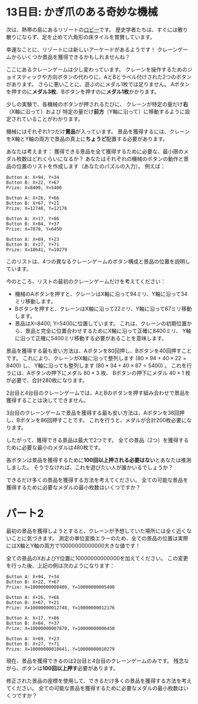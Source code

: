 # 13日目: かぎ爪のある奇妙な機械

次は、熱帯の島にあるリゾートの[ロビー](../2020/day24.md)です。
歴史学者たちは、すぐには散り散りにならず、足を止めて六角形の床タイルを賞賛しています。

幸運なことに、リゾートには新しいアーケードがあるようです！
クレーンゲームからいくつか景品を獲得できるかもしれませんね？

ここにあるクレーンゲームは少し変わっています。
クレーンを操作するためのジョイスティックや方向ボタンの代わりに、AとBとラベル付けされた2つのボタンがあります。
さらに悪いことに、遊ぶのにメダル1枚では足りません。
Aボタンを押すのに**メダル3枚**、Bボタンを押すのに**メダル1枚**かかります。

少しの実験で、各機械のボタンが押されるたびに、
クレーンが特定の量だけ**右**（X軸に沿って）および
特定の量だけ**前方**（Y軸に沿って）に移動するように設定されていることがわかります。

機械にはそれぞれ1つだけ**賞品**が入っています。
景品を獲得するには、クレーンをX軸とY軸の両方で景品の真上に**ちょうど**配置する必要があります。

あなたは考えます：
獲得できる景品を全て獲得するために必要な、最小限のメダル枚数はどれくらいになるか？
あなたはそれぞれの機械のボタンの動作と景品の位置のリストを作成します（あなたのパズルの入力）。
例えば：

```
Button A: X+94, Y+34
Button B: X+22, Y+67
Prize: X=8400, Y=5400

Button A: X+26, Y+66
Button B: X+67, Y+21
Prize: X=12748, Y=12176

Button A: X+17, Y+86
Button B: X+84, Y+37
Prize: X=7870, Y=6450

Button A: X+69, Y+23
Button B: X+27, Y+71
Prize: X=18641, Y=10279
```

このリストは、4つの異なるクレーンゲームのボタン構成と景品の位置を説明しています。

今のところ、リストの最初のクレーンゲームだけを考えてください：

- 機械のAボタンを押すと、クレーンはX軸に沿って94ミリ、Y軸に沿って34ミリ移動します。
- Bボタンを押すと、クレーンはX軸に沿って22ミリ、Y軸に沿って67ミリ移動します。
- 景品はX=8400, Y=5400に位置しています。
これは、クレーンの初期位置から、景品と完全に位置合わせするためにX軸に沿って正確に8400ミリ、
Y軸に沿って正確に5400ミリ移動する必要があることを意味します。

景品を獲得する最も安い方法は、Aボタンを80回押し、Bボタンを40回押すことです。
これにより、クレーンがX軸に沿って整列します $(80 \times 94 + 40 \times 22 = 8400)$ し、
Y軸に沿っても整列します $(80 \times 34 + 40 \times 67 = 5400)$ 。
これを行うには、Aボタンの押下にメダル $80 \times 3$ 枚、
Bボタンの押下にメダル $40 \times 1$ 枚が必要で、合計280枚になります。

2台目と4台目のクレーンゲームでは、AとBのボタンを押す組み合わせで景品を獲得することは決してできません。

3台目のクレーンゲームで景品を獲得する最も安い方法は、Aボタンを38回押し、Bボタンを86回押すことです。
これを行うと、メダルが合計200枚必要になります。

したがって、獲得できる景品は最大で2つです。
全ての景品（2つ）を獲得するために必要な最小のメダルは480枚です。

各ボタンは景品を獲得するために**100回以上押される必要はない**とあなたは推測しました。
そうでなければ、これを遊びたい人が誰かいるでしょうか？

できるだけ多くの景品を獲得する方法を考えてください。
全ての可能な景品を獲得するために必要なメダルの最小枚数はいくつですか？

# パート2

最初の景品を獲得しようとすると、クレーンが予想していた場所には全く近くないことに気づきます。
測定の単位変換エラーのため、全ての景品の位置は実際にはX軸とY軸の両方で10000000000000大きな値です！

全ての景品のXおよびY位置に10000000000000を加えてください。
この変更を行った後、上記の例は次のようになります：

```
Button A: X+94, Y+34
Button B: X+22, Y+67
Prize: X=10000000008400, Y=10000000005400

Button A: X+26, Y+66
Button B: X+67, Y+21
Prize: X=10000000012748, Y=10000000012176

Button A: X+17, Y+86
Button B: X+84, Y+37
Prize: X=10000000007870, Y=10000000006450

Button A: X+69, Y+23
Button B: X+27, Y+71
Prize: X=10000000018641, Y=10000000010279
```

現在、景品を獲得できるのは2台目と4台目のクレーンゲームのみです。
残念ながら、ボタンは**100回以上押す**必要があります。

修正された景品の座標を使用して、できるだけ多くの景品を獲得する方法を考えてください。
全ての可能な景品を獲得するために必要なメダルの最小枚数はいくつですか？
